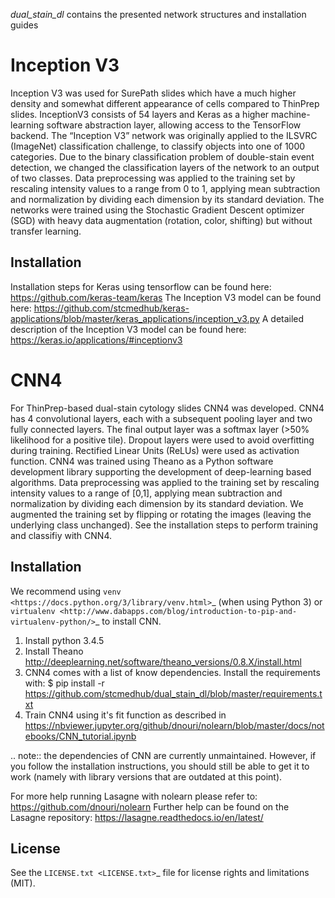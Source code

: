 *dual_stain_dl* contains the presented network structures and installation guides

# Inception V3

Inception V3 was used for SurePath slides which have a much higher density and somewhat different appearance of cells compared to ThinPrep slides. InceptionV3 consists of 54 layers and Keras as a higher machine-learning software abstraction layer, allowing access to the TensorFlow backend. The “Inception V3” network was originally applied to the ILSVRC (ImageNet) classification challenge, to classify objects into one of 1000 categories. Due to the binary classification problem of double-stain event detection, we changed the classification layers of the network to an output of two classes. Data preprocessing was applied to the training set by rescaling intensity values to a range from 0 to 1, applying mean subtraction and normalization by dividing each dimension by its standard deviation. The networks were trained using the Stochastic Gradient Descent optimizer (SGD) with heavy data augmentation (rotation, color, shifting) but without transfer learning.

## Installation
Installation steps for Keras using tensorflow can be found here: https://github.com/keras-team/keras
The Inception V3 model can be found here: https://github.com/stcmedhub/keras-applications/blob/master/keras_applications/inception_v3.py
A detailed description of the Inception V3 model can be found here: https://keras.io/applications/#inceptionv3


# CNN4 

For ThinPrep-based dual-stain cytology slides CNN4 was developed. CNN4 has 4 convolutional layers, each with a subsequent pooling layer and two fully connected layers. The final output layer was a softmax layer (>50% likelihood for a positive tile). Dropout layers were used to avoid overfitting during training. Rectified Linear Units (ReLUs) were used as activation function. CNN4 was trained using Theano as a Python software development library supporting the development of deep-learning based algorithms. Data preprocessing was applied to the training set by rescaling intensity values to a range of [0,1], applying mean subtraction and normalization by dividing each dimension by its standard deviation. We augmented the training set by flipping or rotating the images (leaving the underlying class unchanged). See the installation steps to perform training and classifiy with CNN4.

## Installation

We recommend using `venv
<https://docs.python.org/3/library/venv.html>`_ (when using Python 3)
or `virtualenv
<http://www.dabapps.com/blog/introduction-to-pip-and-virtualenv-python/>`_
to install CNN.

1. Install python 3.4.5 
2. Install Theano http://deeplearning.net/software/theano_versions/0.8.X/install.html
3. CNN4 comes with a list of know dependencies. Install the requirements with: $ pip install -r https://github.com/stcmedhub/dual_stain_dl/blob/master/requirements.txt
4. Train CNN4 using it's fit function as described in https://nbviewer.jupyter.org/github/dnouri/nolearn/blob/master/docs/notebooks/CNN_tutorial.ipynb

.. note:: 
  the dependencies of CNN are currently unmaintained. However, if you follow the
  installation instructions, you should still be able to get it to
  work (namely with library versions that are outdated at this point).

For more help running Lasagne with nolearn please refer to: https://github.com/dnouri/nolearn 
Further help can be found on the Lasagne repository: https://lasagne.readthedocs.io/en/latest/

## License

See the `LICENSE.txt <LICENSE.txt>`_ file for license rights and
limitations (MIT).
